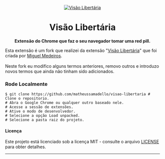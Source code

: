 <div align="center">

[![Visão Libertária](img/icon.png)](https://chrome.google.com/webstore/detail/vis%C3%A3o-libert%C3%A1ria/jnafjgekhpiipmhihkmoboggpclkdijl)

# **Visão Libertária**

**Extensão do Chrome que faz o seu navegador tomar uma red pill.**

</div>

Esta extensão é um fork que realizei da extensão "[Visão Libertária](https://github.com/MiguelMedeiros/visao-libertaria)" que foi criada por [Miguel Medeiros](https://www.miguelmedeiros.com.br/).
</br></br>
Neste fork eu modifico alguns termos anteriores, removo outros e introduzo novos termos que ainda não tinham sido adicionados.

### Rode Localmente

```shell
$ git clone https://github.com/matheussamadello/visao-libertaria # Clone o repositorio.
# Abra o Google Chrome ou qualquer outro baseado nele.
# Acesse a sessão de extensões.
# Ative o modo de desenvolvedor.
# Selecione a opção Load unpacked.
# Selecione a pasta raiz do projeto.
```
#### Licença

Este projeto está licenciado sob a licença MIT - consulte o arquivo [LICENSE](LICENSE) para obter detalhes.

---
